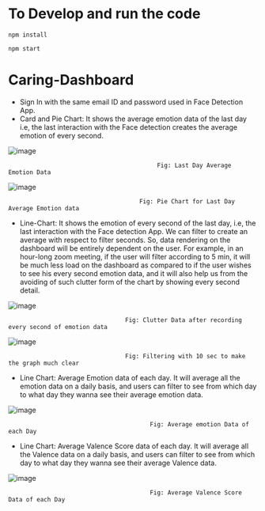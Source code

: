 # To Develop and run the code

```
npm install
```
```
npm start
```

# Caring-Dashboard

- Sign In with the same email ID and password used in Face Detection App.
- Card and Pie Chart: It shows the average emotion data of the last day i.e, the last interaction with the Face detection creates the average emotion of every second.

![image](https://user-images.githubusercontent.com/47415702/126533510-e0127069-0384-4314-80e8-ba4ad4d845b5.png)

                                              Fig: Last Day Average Emotion Data

![image](https://user-images.githubusercontent.com/47415702/126533712-61072bac-ce4b-4a28-b9fe-784896517b3f.png)

                                         Fig: Pie Chart for Last Day Average Emotion data

- Line-Chart: It shows the emotion of every second of the last day, i.e, the last interaction with the Face detection App. 
We can filter to create an average with respect to filter seconds. So, data rendering on the dashboard will be entirely dependent on the user. For example, in an hour-long zoom meeting, if the user will filter according to 5 min, it will be much less load on the dashboard as compared to if the user wishes to see his every second emotion data, and it will also help us from the avoiding of such clutter form of the chart by showing every second detail.


![image](https://user-images.githubusercontent.com/47415702/126533808-59e60eae-224c-455c-b4ca-bc64ddaa1d73.png)

                                     Fig: Clutter Data after recording every second of emotion data

![image](https://user-images.githubusercontent.com/47415702/126533918-b8554913-c50a-4f24-88f3-cebe868a51e6.png)

                                     Fig: Filtering with 10 sec to make the graph much clear

- Line Chart: Average Emotion data of each day. It will average all the emotion data on a daily basis, and users can filter to see from which day to what day they wanna see their average emotion data.

![image](https://user-images.githubusercontent.com/47415702/126534041-c78055fb-2b34-4181-b056-4553724b8678.png)

                                            Fig: Average emotion Data of each Day

- Line Chart: Average Valence Score data of each day. It will average all the Valence data on a daily basis, and users can filter to see from which day to what day they wanna see their average Valence data.

![image](https://user-images.githubusercontent.com/47415702/126534135-cfc5927e-2431-4803-bd54-efe6acf075cd.png)

                                            Fig: Average Valence Score Data of each Day

